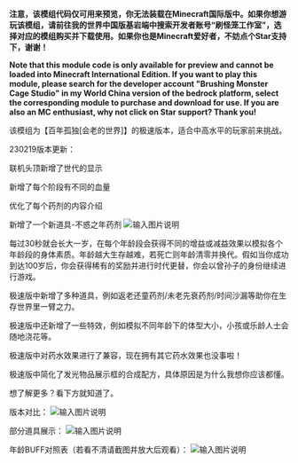  **注意，该模组代码仅可用来预览，你无法装载在Minecraft国际版中。如果你想游玩该模组，请前往我的世界中国版基岩端中搜索开发者账号“刷怪笼工作室”，选择对应的模组购买并下载使用。如果你也是Minecraft爱好者，不妨点个Star支持下，谢谢！** 

**Note that this module code is only available for preview and cannot be loaded into Minecraft International Edition. If you want to play this module, please search for the developer account "Brushing Monster Cage Studio" in my World China version of the bedrock platform, select the corresponding module to purchase and download for use. If you are also an MC enthusiast, why not click on Star support? Thank you!**

该模组为【百年孤独[会老的世界]】的极速版本，适合中高水平的玩家前来挑战。



230219版本更新：

联机头顶新增了世代的显示

新增了每个阶段有不同的血量

﻿优化了每个药剂的内容介绍

新增了一个新道具-不惑之年药剂
![输入图片说明](https://foruda.gitee.com/images/1690271454025064851/6d93a7b8_11180561.png "image4.png")


每过30秒就会长大一岁，在每个年龄段会获得不同的增益或减益效果以模拟各个年龄段的身体素质。年龄越大生存越难，若死亡则年龄清零并换代。假如当你成功到达100岁后，你会获得稀有的奖励并进行时代更替，你会以曾孙子的身份继续进行游戏。


极速版中新增了多种道具，例如返老还童药剂/未老先衰药剂/时间沙漏等助你在生存世界里一臂之力。


极速版中还新增了一些特效，例如模拟不同年龄下的体型大小，小孩或乐龄人士会随地浇花等。


极速版中对药水效果进行了兼容，现在拥有其它药水效果也没事啦！


极速版中简化了发光物品展示框的合成配方，具体原因是为什么我想你应该都懂。



想了解更多？看下方就知道了。



版本对比：
![输入图片说明](https://foruda.gitee.com/images/1690271482581948380/705d7615_11180561.png "image5.png")




部分道具展示：
![输入图片说明](https://foruda.gitee.com/images/1690271491379021947/a738fb0a_11180561.png "image6.png")




年龄BUFF对照表（若看不清请截图并放大后观看）：
![输入图片说明](https://foruda.gitee.com/images/1690271501614988535/14d4c17e_11180561.png "image7.png")
